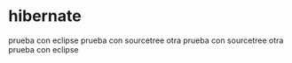 # hibernate
prueba con eclipse
prueba con sourcetree
otra prueba con sourcetree
otra prueba con eclipse